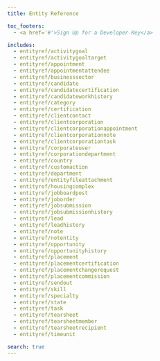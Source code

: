 ```yaml
---
title: Entity Reference

toc_footers:
  - <a href='#'>Sign Up for a Developer Key</a>

includes:
  - entityref/activitygoal
  - entityref/activitygoaltarget
  - entityref/appointment
  - entityref/appointmentattendee
  - entityref/businesssector
  - entityref/candidate
  - entityref/candidatecertification
  - entityref/candidateworkhistory
  - entityref/category
  - entityref/certification
  - entityref/clientcontact
  - entityref/clientcorporation
  - entityref/clientcorporationappointment
  - entityref/clientcorporationnote
  - entityref/clientcorporationtask
  - entityref/corporateuser
  - entityref/corporationdepartment
  - entityref/country
  - entityref/customaction
  - entityref/department
  - entityref/entityfileattachment
  - entityref/housingcomplex
  - entityref/jobboardpost
  - entityref/joborder
  - entityref/jobsubmission
  - entityref/jobsubmissionhistory
  - entityref/lead
  - entityref/leadhistory
  - entityref/note
  - entityref/notentity
  - entityref/opportunity
  - entityref/opportunityhistory
  - entityref/placement
  - entityref/placementcertification
  - entityref/placementchangerequest
  - entityref/placementcommission
  - entityref/sendout
  - entityref/skill
  - entityref/specialty
  - entityref/state
  - entityref/task
  - entityref/tearsheet
  - entityref/tearsheetmember
  - entityref/tearsheetrecipient
  - entityref/timeunit

search: true
---
```

